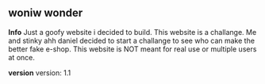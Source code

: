 ## woniw wonder

**Info**
Just a goofy website i decided to build. This website is a challange. Me and stinky ahh daniel decided to start a challange to see who can make the better fake e-shop. This website is NOT meant for real use or multiple users at once. 

**version**
version: 1.1